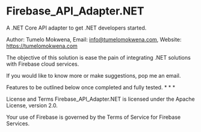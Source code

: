 # Firebase_API_Adapter.NET
A .NET Core API adapter to get .NET developers started.

Author: Tumelo Mokwena, Email: info@tumelomokwena.com, Website: https://tumelomokwena.com

The objective of this solution is ease the pain of integrating .NET solutions with Firebase cloud services.

If you would like to know more or make suggestions, pop me an email.

Features to be outlined below once completed and fully tested. * * *

License and Terms Firebase_API_Adapter.NET is licensed under the Apache License, version 2.0.

Your use of Firebase is governed by the Terms of Service for Firebase Services.